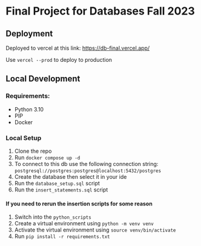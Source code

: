 # Final Project for Databases Fall 2023
## Deployment
Deployed to vercel at this link: https://db-final.vercel.app/

Use `vercel --prod` to deploy to production


## Local Development
### Requirements:
- Python 3.10
- PIP
- Docker

### Local Setup
1. Clone the repo 
2. Run `docker compose up -d`
3. To connect to this db use the following connection string: `postgresql://postgres:postgres@localhost:5432/postgres`
4. Create the database then select it in your ide  
5. Run the `database_setup.sql` script
6. Run the `insert_statements.sql` script

#### If you need to rerun the insertion scripts for some reason 
1. Switch into the `python_scripts`
2. Create a virtual environment using `python -m venv venv`
3. Activate the virtual environment using `source venv/bin/activate`
4. Run `pip install -r requirements.txt`

